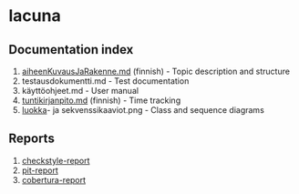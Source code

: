 # lacuna
## Documentation index

1. [aiheenKuvausJaRakenne.md](https://github.com/cxcorp/lacuna/blob/master/dokumentaatio/aiheenKuvausJaRakenne.md) (finnish) - Topic description and structure
2. testausdokumentti.md - Test documentation
3. käyttöohjeet.md - User manual
4. [tuntikirjanpito.md](https://github.com/cxcorp/lacuna/blob/master/dokumentaatio/tuntikirjanpito.md) (finnish) - Time tracking
5. [luokka](https://raw.githubusercontent.com/cxcorp/lacuna/master/dokumentaatio/luokkakaavio.png)- ja sekvenssikaaviot.png - Class and sequence diagrams

## Reports
1. [checkstyle-report](https://github.com/cxcorp/lacuna/tree/master/dokumentaatio/checkstyle-raportti)
2. [pit-report](https://github.com/cxcorp/lacuna/tree/master/dokumentaatio/pit-raportti)
3. [cobertura-report](https://github.com/cxcorp/lacuna/tree/master/dokumentaatio/cobertura-raportti)
